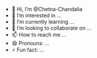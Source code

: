 - 👋 Hi, I’m @Chetna-Chandalia
- 👀 I’m interested in ...
- 🌱 I’m currently learning ...
- 💞️ I’m looking to collaborate on ...
- 📫 How to reach me ...
- 😄 Pronouns: ...
- ⚡ Fun fact: ...

<!---
Chetna-Chandalia/Chetna-Chandalia is a ✨ special ✨ repository because its `README.md` (this file) appears on your GitHub profile.
You can click the Preview link to take a look at your changes.
--->
